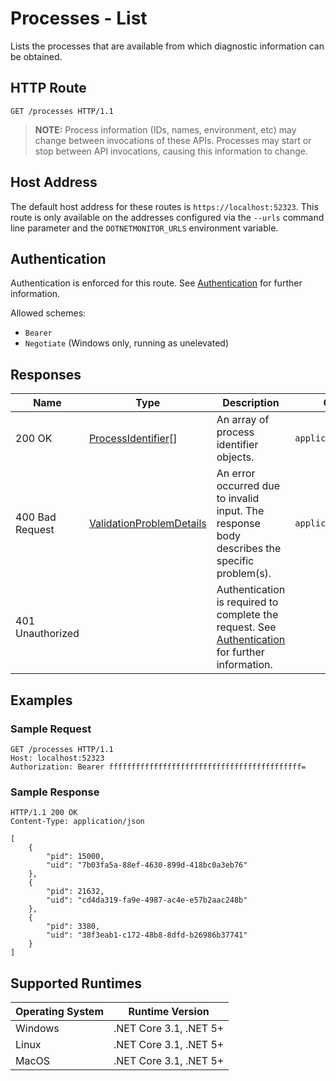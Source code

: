 
# Processes - List

Lists the processes that are available from which diagnostic information can be obtained.

## HTTP Route

```http
GET /processes HTTP/1.1
```

> **NOTE:** Process information (IDs, names, environment, etc) may change between invocations of these APIs. Processes may start or stop between API invocations, causing this information to change.

## Host Address

The default host address for these routes is `https://localhost:52323`. This route is only available on the addresses configured via the `--urls` command line parameter and the `DOTNETMONITOR_URLS` environment variable.

## Authentication

Authentication is enforced for this route. See [Authentication](./../authentication.md) for further information.

Allowed schemes:
- `Bearer`
- `Negotiate` (Windows only, running as unelevated)

## Responses

| Name | Type | Description | Content Type |
|---|---|---|---|
| 200 OK | [ProcessIdentifier](definitions.md#processidentifier)[] | An array of process identifier objects. | `application/json` |
| 400 Bad Request | [ValidationProblemDetails](definitions.md#validationproblemdetails) | An error occurred due to invalid input. The response body describes the specific problem(s). | `application/problem+json` |
| 401 Unauthorized | | Authentication is required to complete the request. See [Authentication](./../authentication.md) for further information. | |

## Examples

### Sample Request

```http
GET /processes HTTP/1.1
Host: localhost:52323
Authorization: Bearer fffffffffffffffffffffffffffffffffffffffffff=
```

### Sample Response

```http
HTTP/1.1 200 OK
Content-Type: application/json

[
    {
        "pid": 15000,
        "uid": "7b03fa5a-88ef-4630-899d-418bc0a3eb76"
    },
    {
        "pid": 21632,
        "uid": "cd4da319-fa9e-4987-ac4e-e57b2aac248b"
    },
    {
        "pid": 3380,
        "uid": "38f3eab1-c172-48b8-8dfd-b26986b37741"
    }
]
```

## Supported Runtimes

| Operating System | Runtime Version |
|---|---|
| Windows | .NET Core 3.1, .NET 5+ |
| Linux | .NET Core 3.1, .NET 5+ |
| MacOS | .NET Core 3.1, .NET 5+ |

